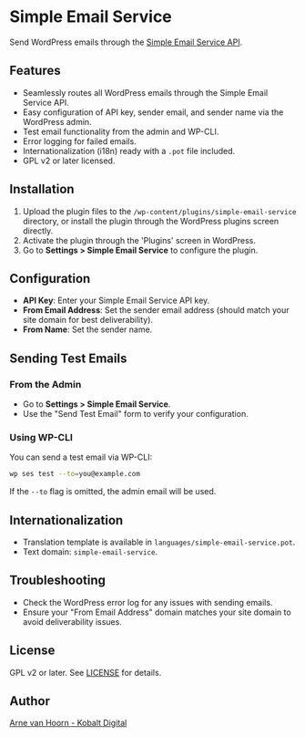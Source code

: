 # Simple Email Service

Send WordPress emails through the [Simple Email Service API](https://api.simplemailservice.eu/).

## Features

- Seamlessly routes all WordPress emails through the Simple Email Service API.
- Easy configuration of API key, sender email, and sender name via the WordPress admin.
- Test email functionality from the admin and WP-CLI.
- Error logging for failed emails.
- Internationalization (i18n) ready with a `.pot` file included.
- GPL v2 or later licensed.

## Installation

1. Upload the plugin files to the `/wp-content/plugins/simple-email-service` directory, or install the plugin through the WordPress plugins screen directly.
2. Activate the plugin through the 'Plugins' screen in WordPress.
3. Go to **Settings > Simple Email Service** to configure the plugin.

## Configuration

- **API Key**: Enter your Simple Email Service API key.
- **From Email Address**: Set the sender email address (should match your site domain for best deliverability).
- **From Name**: Set the sender name.

## Sending Test Emails

### From the Admin

- Go to **Settings > Simple Email Service**.
- Use the "Send Test Email" form to verify your configuration.

### Using WP-CLI

You can send a test email via WP-CLI:

```sh
wp ses test --to=you@example.com
```

If the `--to` flag is omitted, the admin email will be used.

## Internationalization

- Translation template is available in `languages/simple-email-service.pot`.
- Text domain: `simple-email-service`.

## Troubleshooting

- Check the WordPress error log for any issues with sending emails.
- Ensure your "From Email Address" domain matches your site domain to avoid deliverability issues.

## License

GPL v2 or later. See [LICENSE](https://www.gnu.org/licenses/gpl-2.0.html) for details.

## Author

[Arne van Hoorn - Kobalt Digital](https://kobaltdigital.nl)